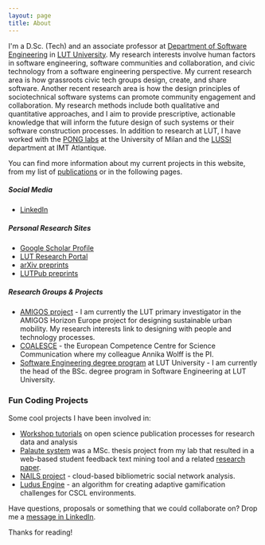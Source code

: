 ```yaml
---
layout: page
title: About
---
```


I'm a D.Sc. (Tech) and an associate professor at [Department of Software Engineering](https://www.lut.fi/en/about-lut/faculties/lut-school-engineering-science/software-engineering) in [LUT University](http://www.lut.fi/). My research interests involve human factors in software engineering, software communities and collaboration, and civic technology from a software engineering perspective. My current research area is how grassroots civic tech groups design, create, and share software. Another recent research area is how the design principles of sociotechnical software systems can promote community engagement and collaboration. My research methods include both qualitative and quantitative approaches, and I aim to provide prescriptive, actionable knowledge that will inform the future design of such systems or their software construction processes. In addition to research at LUT, I have worked with the [PONG labs](https://pong.di.unimi.it/) at the University of Milan and the [LUSSI](https://www.imt-atlantique.fr/en/about/departments/logic-uses-social-sciences-information) department at IMT Atlantique.

You can find more information about my current projects in this website, from my list of [publications](/publications/) or in the following pages.

##### Social Media

 * [LinkedIn](https://www.linkedin.com/in/anttiknutas)

##### Personal Research Sites

 * [Google Scholar Profile](https://scholar.google.com/citations?user=svyPd-YAAAAJ)
 * [LUT Research Portal](https://research.lut.fi/converis/portal/Person/40268?auxfun=&lang=en_GB)
 * [arXiv preprints](https://arxiv.org/search/cs?searchtype%253Dauthor%2526query%253DKnutas%252C%252BA)
 * [LUTPub preprints](https://lutpub.lut.fi/browse?type%253Dauthor%2526value%253DKnutas%252C%252BAntti)

##### Research Groups & Projects
 
 * [AMIGOS project](https://amigos-project.eu/) - I am currently the LUT primary investigator in the AMIGOS Horizon Europe project for designing sustainable urban mobility. My research interests link to designing with people and technology processes.
 * [COALESCE](https://coalesceproject.eu/) - the European Competence Centre for Science Communication where my colleague Annika Wolff is the PI.
 * [Software Engineering degree program](https://www.lut.fi/fi/opiskelu/tekniikka/tietotekniikan-kandidaattiohjelma) at LUT University - I am currently the head of the BSc. degree program in Software Engineering at LUT University.

### Fun Coding Projects

Some cool projects I have been involved in:

* [Workshop tutorials](https://parcos-project.eu/avi2022/) on open science publication processes for research data and analysis
* [Palaute system](https://doi.org/10.5281/zenodo.3964072) was a MSc. thesis project from my lab that resulted in a web-based student feedback text mining tool and a related [research paper](https://doi.org/10.1109/ACCESS.2021.3116425).
* [NAILS project](https://anttiknutas.net/nails/) - cloud-based bibliometric social network analysis.
* [Ludus Engine](https://github.com/aknutas/ludusengine) - an algorithm for creating adaptive gamification challenges for CSCL environments.

Have questions, proposals or something that we could collaborate on? Drop me a [message in LinkedIn](https://www.linkedin.com/in/anttiknutas/).

Thanks for reading!